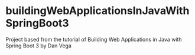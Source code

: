 # buildingWebApplicationsInJavaWithSpringBoot3
Project based from the tutorial of Building Web Applications in Java with Spring Boot 3 by Dan Vega

